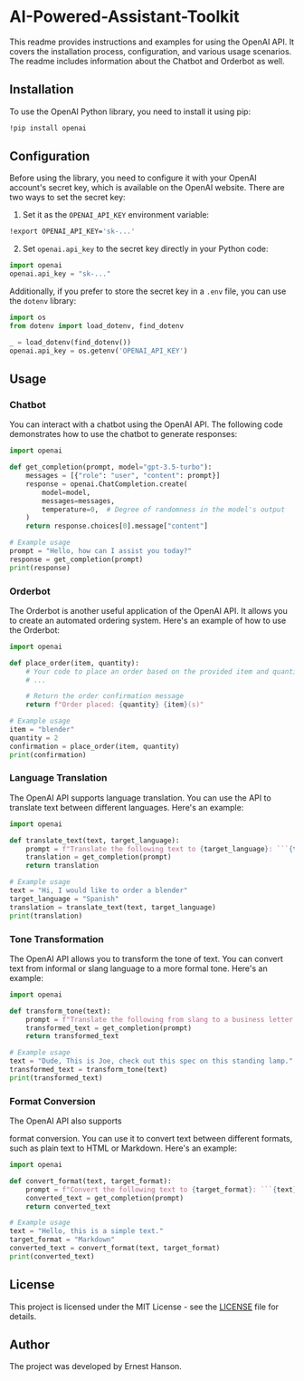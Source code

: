 # AI-Powered-Assistant-Toolkit

This readme provides instructions and examples for using the OpenAI API. It covers the installation process, configuration, and various usage scenarios. The readme includes information about the Chatbot and Orderbot as well.

## Installation

To use the OpenAI Python library, you need to install it using pip:

```bash
!pip install openai
```

## Configuration

Before using the library, you need to configure it with your OpenAI account's secret key, which is available on the OpenAI website. There are two ways to set the secret key:

1. Set it as the `OPENAI_API_KEY` environment variable:

```bash
!export OPENAI_API_KEY='sk-...'
```

2. Set `openai.api_key` to the secret key directly in your Python code:

```python
import openai
openai.api_key = "sk-..."
```

Additionally, if you prefer to store the secret key in a `.env` file, you can use the `dotenv` library:

```python
import os
from dotenv import load_dotenv, find_dotenv

_ = load_dotenv(find_dotenv())
openai.api_key = os.getenv('OPENAI_API_KEY')
```

## Usage

### Chatbot

You can interact with a chatbot using the OpenAI API. The following code demonstrates how to use the chatbot to generate responses:

```python
import openai

def get_completion(prompt, model="gpt-3.5-turbo"):
    messages = [{"role": "user", "content": prompt}]
    response = openai.ChatCompletion.create(
        model=model,
        messages=messages,
        temperature=0,  # Degree of randomness in the model's output
    )
    return response.choices[0].message["content"]

# Example usage
prompt = "Hello, how can I assist you today?"
response = get_completion(prompt)
print(response)
```

### Orderbot

The Orderbot is another useful application of the OpenAI API. It allows you to create an automated ordering system. Here's an example of how to use the Orderbot:

```python
import openai

def place_order(item, quantity):
    # Your code to place an order based on the provided item and quantity
    # ...

    # Return the order confirmation message
    return f"Order placed: {quantity} {item}(s)"

# Example usage
item = "blender"
quantity = 2
confirmation = place_order(item, quantity)
print(confirmation)
```

### Language Translation

The OpenAI API supports language translation. You can use the API to translate text between different languages. Here's an example:

```python
import openai

def translate_text(text, target_language):
    prompt = f"Translate the following text to {target_language}: ```{text}```"
    translation = get_completion(prompt)
    return translation

# Example usage
text = "Hi, I would like to order a blender"
target_language = "Spanish"
translation = translate_text(text, target_language)
print(translation)
```

### Tone Transformation

The OpenAI API allows you to transform the tone of text. You can convert text from informal or slang language to a more formal tone. Here's an example:

```python
import openai

def transform_tone(text):
    prompt = f"Translate the following from slang to a business letter: ```{text}```"
    transformed_text = get_completion(prompt)
    return transformed_text

# Example usage
text = "Dude, This is Joe, check out this spec on this standing lamp."
transformed_text = transform_tone(text)
print(transformed_text)
```

### Format Conversion

The OpenAI API also supports

 format conversion. You can use it to convert text between different formats, such as plain text to HTML or Markdown. Here's an example:

```python
import openai

def convert_format(text, target_format):
    prompt = f"Convert the following text to {target_format}: ```{text}```"
    converted_text = get_completion(prompt)
    return converted_text

# Example usage
text = "Hello, this is a simple text."
target_format = "Markdown"
converted_text = convert_format(text, target_format)
print(converted_text)
```

## License

This project is licensed under the MIT License - see the [LICENSE](LICENSE) file for details.

## Author

The project was developed by Ernest Hanson.